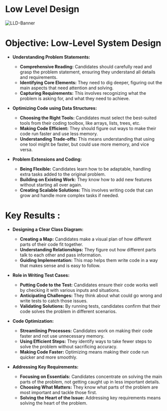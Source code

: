 # Low Level Design

![LLD-Banner](https://github.com/hksirya/LowLevelDesign/assets/104431269/a4ced4ab-b96b-40ab-853b-c55d02882c09)
# Objective: Low-Level System Design

   - **Understanding Problem Statements:**
      - **Comprehensive Reading:** Candidates should carefully read and grasp the problem statement, ensuring they understand all details and requirements.
      - **Identifying Core Elements:** They need to dig deeper, figuring out the main aspects that need attention and solving.
      - **Capturing Requirements:** This involves recognizing what the problem is asking for, and what they need to achieve.
   
   - **Optimizing Code using Data Structures:**
      - **Choosing the Right Tools:** Candidates must select the best-suited tools from their coding toolbox, like arrays, lists, trees, etc.
      - **Making Code Efficient:** They should figure out ways to make their code run faster and use less memory.
      - **Understanding Trade-offs:** This means understanding that using one tool might be faster, but could use more memory, and vice versa.
   
   - **Problem Extensions and Coding:**
      - **Being Flexible:** Candidates learn how to be adaptable, handling extra tasks added to the original problem.
      - **Building on Existing Work:** They know how to add new features without starting all over again.
      - **Creating Scalable Solutions:** This involves writing code that can grow and handle more complex tasks if needed.

# Key Results :

   - **Designing a Clear Class Diagram:**
      - **Creating a Map:** Candidates make a visual plan of how different parts of their code fit together.
      - **Understanding Relationships:** They figure out how different parts talk to each other and pass information.
      - **Guiding Implementation:** This map helps them write code in a way that makes sense and is easy to follow.
   
   - **Role in Writing Test Cases:**
      - **Putting Code to the Test:** Candidates ensure their code works well by checking it with various inputs and situations.
      - **Anticipating Challenges:** They think about what could go wrong and write tests to catch those issues.
      - **Validating Solutions:** By running tests, candidates confirm that their code solves the problem in different scenarios.
   
   - **Code Optimization:**
      - **Streamlining Processes:** Candidates work on making their code faster and not use unnecessary memory.
      - **Using Efficient Steps:** They identify ways to take fewer steps to solve the problem without sacrificing accuracy.
      - **Making Code Faster:** Optimizing means making their code run quicker and more smoothly.
   
   - **Addressing Key Requirements:**
      - **Focusing on Essentials:** Candidates concentrate on solving the main parts of the problem, not getting caught up in less important details.
      - **Choosing What Matters:** They know what parts of the problem are most important and tackle those first.
      - **Solving the Heart of the Issue:** Addressing key requirements means solving the heart of the problem.
